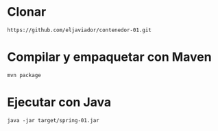 # Clonar
`https://github.com/eljaviador/contenedor-01.git`

# Compilar y empaquetar con Maven
`mvn package`

# Ejecutar con Java
`java -jar target/spring-01.jar`
